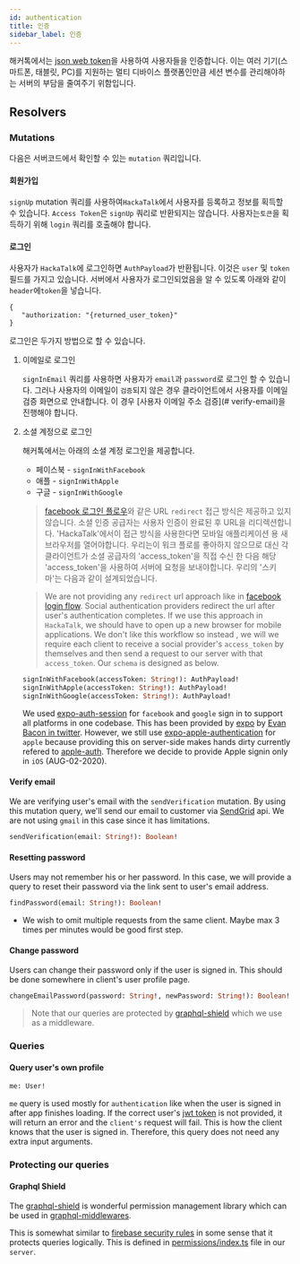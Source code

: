 ```yaml
---
id: authentication
title: 인증
sidebar_label: 인증
---
```



해커톡에서는 [json web token](https://jwt.io)을 사용하여 사용자들을 인증합니다. 이는 여러 기기(스마트폰, 태블릿, PC)를 지원하는 멀티 디바이스 플랫폼인만큼 세션 변수를 관리해야하는 서버의 부담을 줄여주기 위함입니다.

## Resolvers

### Mutations

다음은 서버코드에서 확인할 수 있는 `mutation` 쿼리입니다.

#### 회원가입
`signUp` mutation 쿼리를 사용하여`HackaTalk`에서 사용자를 등록하고 정보를 획득할 수 있습니다. `Access Token`은 `signUp` 쿼리로 반환되지는 않습니다. 사용자는`토큰`을 획득하기 위해 `login` 쿼리를 호출해야 합니다.

#### 로그인
사용자가 `HackaTalk`에 로그인하면 `AuthPayload`가 반환됩니다. 이것은 `user` 및 `token` 필드를 가지고 있습니다. 서버에서 사용자가 로그인되었음을 알 수 있도록 아래와 같이`header`에`token`을 넣습니다.

```
{
   "authorization: "{returned_user_token}"
}
```

로그인은 두가지 방법으로 할 수 있습니다.

1. 이메일로 로그인

   `signInEmail` 쿼리를 사용하면 사용자가 `email`과 `password`로 로그인 할 수 있습니다. 그러나 사용자의 이메일이 `검증`되지 않은 경우 클라이언트에서 사용자를 이메일 검증 화면으로 안내합니다. 이 경우 [사용자 이메일 주소 검증](# verify-email)을 진행해야 합니다.

2. 소셜 계정으로 로그인

   해커톡에서는 아래의 소셜 계정 로그인을 제공합니다.

   * 페이스북 - `signInWithFacebook`
   * 애플 - `signInWithApple`
   * 구글 - `signInWithGoogle`

   > [facebook 로그인 플로우](https://developers.facebook.com/docs/facebook-login/manually-build-a-login-flow)와 같은 URL `redirect` 접근 방식은 제공하고 있지 않습니다. 소셜 인증 공급자는 사용자 인증이 완료된 후 URL을 리디렉션합니다. 'HackaTalk'에서이 접근 방식을 사용한다면 모바일 애플리케이션 용 새 브라우저를 열어야합니다. 우리는이 워크 플로를 좋아하지 않으므로 대신 각 클라이언트가 소셜 공급자의 'access_token'을 직접 수신 한 다음 해당 'access_token'을 사용하여 서버에 요청을 보내야합니다. 우리의 '스키마'는 다음과 같이 설계되었습니다.

   > We are not providing any `redirect` url approach like in [facebook login flow](https://developers.facebook.com/docs/facebook-login/manually-build-a-login-flow). Social authentication providers redirect the url after user's authentication completes. If we use this approach in `HackaTalk`, we should have to open up a new browser for mobile applications. We don't like this workflow so instead , we will we require each client to receive a social provider's `access_token` by themselves and then send a request to our server with that `access_token`. Our `schema` is designed as below.

   ```graphql
   signInWithFacebook(accessToken: String!): AuthPayload!
   signInWithApple(accessToken: String!): AuthPayload!
   signInWithGoogle(accessToken: String!): AuthPayload!
   ```

   We used [expo-auth-session](https://docs.expo.io/versions/latest/sdk/auth-session) for `facebook` and `google` sign in to support all platforms in one codebase. This has been provided by [expo](https://expo.io) by [Evan Bacon in twitter](https://twitter.com/baconbrix/status/1256985914749759488). However, we still use [expo-apple-authentication](https://docs.expo.io/versions/latest/sdk/apple-authentication) for `apple` because providing this on server-side makes hands dirty currently refered to [apple-auth](https://github.com/ananay/apple-auth). Therefore we decide to provide Apple signin only in `iOS` (AUG-02-2020).

#### Verify email

   We are verifying user's email with the `sendVerification` mutation. By using this mutation query, we'll send our email to customer via [SendGrid](https://sendgrid.com) api. We are not using `gmail` in this case since it has limitations.

   ```graphql
   sendVerification(email: String!): Boolean!
   ```

#### Resetting password

   Users may not remember his or her password. In this case, we will provide a query to reset their password via the link sent to user's email address.

   ```graphql
   findPassword(email: String!): Boolean!
   ```

   * We wish to omit multiple requests from the same client. Maybe max 3 times per minutes would be good first step.

#### Change password

   Users can change their password only if the user is signed in. This should be done somewhere in client's user profile page.

   ```graphql
   changeEmailPassword(password: String!, newPassword: String!): Boolean!
   ```

   > Note that our queries are protected by [graphql-shield](#graphql-shield) which we use as a middleware.

### Queries

#### Query user's own profile

   ```graphql
   me: User!
   ```

   `me` query is used mostly for `authentication` like when the user is signed in after app finishes loading. If the correct user's [jwt token](https://jwt.io) is not provided, it will return an error and the `client's` request will fail. This is how the client knows that the user is signed in. Therefore, this query does not need any extra input arguments.

### Protecting our queries

#### Graphql Shield

The [graphql-shield](https://github.com/maticzav/graphql-shield) is wonderful permission management library which can be used in [graphql-middlewares](https://github.com/prisma-labs/graphql-middleware).

This is somewhat similar to [firebase security rules](https://firebase.google.com/docs/rules) in some sense that it protects queries logically. This is defined in [permissions/index.ts](https://github.com/dooboolab/hackatalk/blob/master/server/src/permissions/index.ts) file in our `server`.